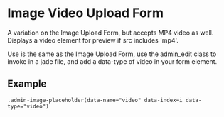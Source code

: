 # Image Video Upload Form

A variation on the Image Upload Form, but accepts MP4 video as well.  Displays a video element for preview if src includes 'mp4'.

Use is the same as the Image Upload Form, use the admin_edit class to invoke in a jade file, and add a data-type of video in your form element.

## Example

````
.admin-image-placeholder(data-name="video" data-index=i data-type="video")
````